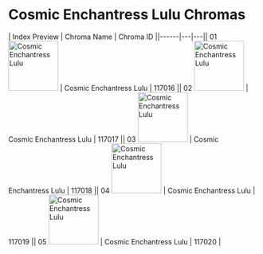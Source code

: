 # Cosmic Enchantress Lulu Chromas

| Index  Preview | Chroma Name | Chroma ID ||------|---|---|| 01  <img src='https://raw.communitydragon.org/latest/plugins/rcp-be-lol-game-data/global/default/v1/champion-chroma-images/117/117016.png' alt='Cosmic Enchantress Lulu' width='100'> | Cosmic Enchantress Lulu | 117016 || 02  <img src='https://raw.communitydragon.org/latest/plugins/rcp-be-lol-game-data/global/default/v1/champion-chroma-images/117/117017.png' alt='Cosmic Enchantress Lulu' width='100'> | Cosmic Enchantress Lulu | 117017 || 03  <img src='https://raw.communitydragon.org/latest/plugins/rcp-be-lol-game-data/global/default/v1/champion-chroma-images/117/117018.png' alt='Cosmic Enchantress Lulu' width='100'> | Cosmic Enchantress Lulu | 117018 || 04  <img src='https://raw.communitydragon.org/latest/plugins/rcp-be-lol-game-data/global/default/v1/champion-chroma-images/117/117019.png' alt='Cosmic Enchantress Lulu' width='100'> | Cosmic Enchantress Lulu | 117019 || 05  <img src='https://raw.communitydragon.org/latest/plugins/rcp-be-lol-game-data/global/default/v1/champion-chroma-images/117/117020.png' alt='Cosmic Enchantress Lulu' width='100'> | Cosmic Enchantress Lulu | 117020 |